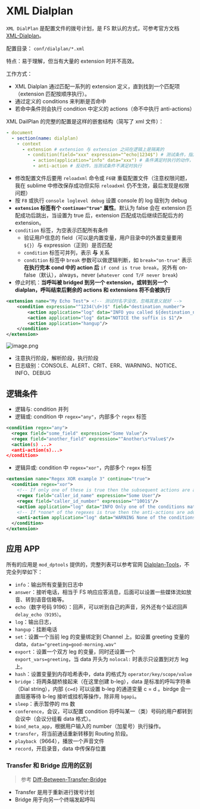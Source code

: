 # XML Dialplan

`XML DialPlan` 是配置文件的拨号计划，是 FS 默认的方式，可参考官方文档 [XML-Dialplan]。

配置目录： `conf/dialplan/*.xml`

特点：易于理解，但当有大量的 extension 时并不高效。

工作方式：
- XML Dialplan 通过匹配一系列的 extension 定义，直到找到一个匹配项（extension 匹配按顺序执行）。
- 通过定义的 conditions 来判断是否命中
- 若命中条件则会执行 condition 中定义的 actions（命不中执行 anti-actions）

XML DailPlan 的完整的配置是这样的嵌套结构（简写了 xml 文件）：

```yml
- document
  - section(name: dialplan)
    - context
      - extension # extension 与 extension 之间在逻辑上是隔离的
        - condition(field="xxx" expression="^echo|1234$") # 测试条件，指定表达式
          - action(application="info" data="xxx") # 条件满足时执行的动作，`application` 表示设置执行的应用，`data` 为传进去的字段
          - anti-action # 反动作，当测试条件不满足时执行
```

- 修改配置文件后要用 `reloadxml` 命令或 `F6键` 重载配置文件（注意权限问题，我在 sublime 中修改保存成功但实际 `reloadxml` 仍不生效，最后发现是权限问题）
- 按 `F8` 或执行 `console loglevel debug` 设置 console 的 log 级别为 debug
- **`extension` 标签有个 `continue="true"` 属性**。默认为 false 会在 extension 匹配成功后跳出，当设置为 true 后，extension 匹配成功后继续匹配后方的 extension。
- `condition` 标签，为空表示匹配所有条件
  - 验证用户信息的 field（可以是内置变量，用户目录中的外置变量要用 `${}`）与 expression（正则）是否匹配
  - `condition` 标签可并列，表示 **与** 关系
  - `condition` 标签中 `break` 参数可以做逻辑判断，如 `break="on-true"` 表示 **在执行完本 cond 中的 action 后** `if cond is true break`，另外有 on-false（默认），always，never (`whatever cond T/F never break`)
- 停止时机：**当呼叫被 bridged 到另一个 extension，或转到另一个 dialplan，呼叫结束后剩余的 actions 和 extensions 将不会被执行**

```xml
<extension name="My Echo Test"> <!-- 测试时名字没改，忽略其意义就好 -->
    <condition expression="^1234(\d+)$" field="destination_number">
        <action application="log" data="INFO you called ${destination_number}"/> <!-- log 数据首单词可设置级别 -->
        <action application="log" data="NOTICE the suffix is $1"/>
        <action application="hangup"/>
    </condition>
</extension>
```

![image.png](https://upload-images.jianshu.io/upload_images/3491218-7d714be65d316bde.png?imageMogr2/auto-orient/strip%7CimageView2/2/w/1240)

- 注意执行阶段，解析阶段，执行阶段
- 日志级别：CONSOLE、ALERT、CRIT、ERR、WARNING、NOTICE、INFO、DEBUG

## 逻辑条件

- 逻辑与: condition 并列
- 逻辑或: condition 中 `regex="any"`，内部多个 `regex` 标签

```xml
<condition regex="any">
  <regex field="some_field" expression="Some Value"/>
  <regex field="another_field" expression="^Another\s*Value$"/>
  <action(s) ...>
  <anti-action(s)...>
</condition>
```

- 逻辑异或: condition 中 `regex="xor"`，内部多个 `regex` 标签

```xml
<extension name="Regex XOR example 3" continue="true">
  <condition regex="xor">
    <!-- If only one of these is true then the subsequent actions are added to execute list -->
    <regex field="caller_id_name" expression="Some User"/>
    <regex field="caller_id_number" expression="^1001$"/>
    <action application="log" data="INFO Only one of the conditions matched!"/>
    <!-- If *none* of the regexes is true then the anti-actions are added to the execute list -->
    <anti-action application="log" data="WARNING None of the conditions matched!"/>
  </condition>
</extension>
```

## 应用 APP

所有的应用是 `mod_dptools` 提供的，完整列表可以参考官网 [Dialplan-Tools]，不完全列举如下：

- `info`：输出所有变量到日志中
- `answer`：接听电话，相当于 FS 响应应答消息，后面可以设置一些媒体流如放音、转到语音信箱等。
- `echo`（数字号码 9196）：回声，可以听到自己的声音，另外还有个延迟回声 `delay_echo（9195）`。
- `log`：输出日志，
- `hangup`：挂断电话
- `set`：设置一个当前 leg 的变量绑定到 Channel 上。如设置 greeting 变量的 data，`data="greeting=good-morning.wav"`
- `export`：设置一个双方 leg 的变量，同时还设置一个 `export_vars=greeting`，当 data 开头为 `nolocal:` 时表示只设置到对方 leg 上。
- `hash`：设置变量到内存哈希表中，data 的格式为 `operator/key/scope/value`
- `bridge`：将两条腿桥接起来（在这里创建 b-leg），data 是标准的呼叫字符串（Dial string），内部 `{c=d}` 可以设置 b-leg 的通道变量 c = d 。birdge 会一直阻塞等待 b-leg 接听或挂机等操作，除非用 `bgapi`。
- `sleep`：表示暂停的 ms 数
- `conference`，会议，可以配置 condition 将呼叫某一（类）号码的用户都转到会议中（会议分组看 data 格式）。
- `bind_meta_app`，根据用户输入的 number（加星号）执行操作。
- `transfer`，将当前通话重新转移到 Routing 阶段。
- `playback`（9664），播放一个声音文件
- `record`，开启录音，data 中传保存位置


[Dialplan-Tools]:https://freeswitch.org/confluence/display/FREESWITCH/mod_dptools
[XML-Dialplan]:https://freeswitch.org/confluence/display/FREESWITCH/XML+Dialplan

### Transfer 和 Bridge 应用的区别

> 参考 [Diff-Between-Transfer-Bridge](https://freeswitch-users.freeswitch.narkive.com/iBJobtwl/diff-between-the-transfer-and-bridge-application)

- Transfer 是用于重新进行拨号计划
- Bridge 用于向另一个终端发起呼叫
